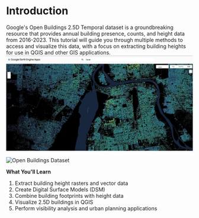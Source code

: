 # **Introduction**

Google's Open Buildings 2.5D Temporal dataset is a groundbreaking resource that provides annual building presence, counts, and height data from 2016-2023. This tutorial will guide you through multiple methods to access and visualize this data, with a focus on extracting building heights for use in QGIS and other GIS applications.
![Open Buildings Dataset](assets/building-height-sample.png.jpg)

![Open Buildings Dataset](assets/Animation1.gif)

**What You'll Learn**  

1. Extract building height rasters and vector data
2. Create Digital Surface Models (DSM)
3. Combine building footprints with height data
4. Visualize 2.5D buildings in QGIS
5. Perform visibility analysis and urban planning applications